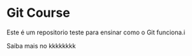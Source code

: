 # Git Course

Este é um repositorio teste para ensinar como o Git funciona.i

Saiba mais no kkkkkkkk
